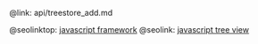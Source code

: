 @link: api/treestore_add.md

@seolinktop: [javascript framework](https://webix.com)
@seolink: [javascript tree view](https://webix.com/widget/tree/)